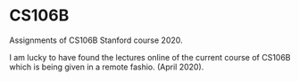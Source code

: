 # CS106B
Assignments of CS106B Stanford course 2020.

I am lucky to have found the lectures online of the current course of CS106B which is being given in a remote fashio. 
(April 2020).
